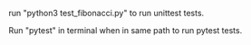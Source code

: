 run "python3 test_fibonacci.py" to run unittest tests.

Run "pytest" in terminal when in same path to run pytest tests.
